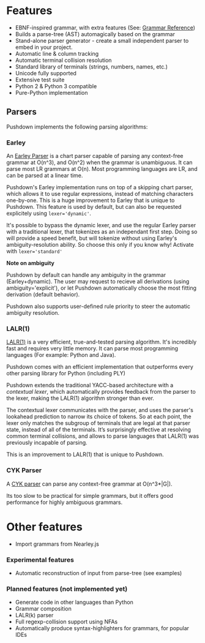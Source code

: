 # Features

 - EBNF-inspired grammar, with extra features (See: [Grammar Reference](grammar.md))
 - Builds a parse-tree (AST) automagically based on the grammar
 - Stand-alone parser generator - create a small independent parser to embed in your project.
 - Automatic line & column tracking
 - Automatic terminal collision resolution
 - Standard library of terminals (strings, numbers, names, etc.)
 - Unicode fully supported
 - Extensive test suite
 - Python 2 & Python 3 compatible
 - Pure-Python implementation

## Parsers

Pushdown implements the following parsing algorithms:

### Earley

An [Earley Parser](https://www.wikiwand.com/en/Earley_parser) is a chart parser capable of parsing any context-free grammar at O(n^3), and O(n^2) when the grammar is unambiguous. It can parse most LR grammars at O(n). Most programming languages are LR, and can be parsed at a linear time.

Pushdown's Earley implementation runs on top of a skipping chart parser, which allows it to use regular expressions, instead of matching characters one-by-one. This is a huge improvement to Earley that is unique to Pushdown. This feature is used by default, but can also be requested explicitely using `lexer='dynamic'`.

It's possible to bypass the dynamic lexer, and use the regular Earley parser with a traditional lexer, that tokenizes as an independant first step. Doing so will provide a speed benefit, but will tokenize without using Earley's ambiguity-resolution ability. So choose this only if you know why! Activate with `lexer='standard'`

**Note on ambiguity**

Pushdown by default can handle any ambiguity in the grammar (Earley+dynamic). The user may request to recieve all derivations (using ambiguity='explicit'), or let Pushdown automatically choose the most fitting derivation (default behavior).

Pushdown also supports user-defined rule priority to steer the automatic ambiguity resolution.

### LALR(1)

[LALR(1)](https://www.wikiwand.com/en/LALR_parser) is a very efficient, true-and-tested parsing algorithm. It's incredibly fast and requires very little memory. It can parse most programming languages (For example: Python and Java).

Pushdown comes with an efficient implementation that outperforms every other parsing library for Python (including PLY)

Pushdown extends the traditional YACC-based architecture with a *contextual lexer*, which automatically provides feedback from the parser to the lexer, making the LALR(1) algorithm stronger than ever.

The contextual lexer communicates with the parser, and uses the parser's lookahead prediction to narrow its choice of tokens. So at each point, the lexer only matches the subgroup of terminals that are legal at that parser state, instead of all of the terminals. It’s surprisingly effective at resolving common terminal collisions, and allows to parse languages that LALR(1) was previously incapable of parsing.

This is an improvement to LALR(1) that is unique to Pushdown.

### CYK Parser

A [CYK parser](https://www.wikiwand.com/en/CYK_algorithm) can parse any context-free grammar at O(n^3*|G|).

Its too slow to be practical for simple grammars, but it offers good performance for highly ambiguous grammars.

# Other features

  - Import grammars from Nearley.js

### Experimental features
  - Automatic reconstruction of input from parse-tree (see examples)

### Planned features (not implemented yet)
 - Generate code in other languages than Python
 - Grammar composition
 - LALR(k) parser
 - Full regexp-collision support using NFAs
 - Automatically produce syntax-highlighters for grammars, for popular IDEs
